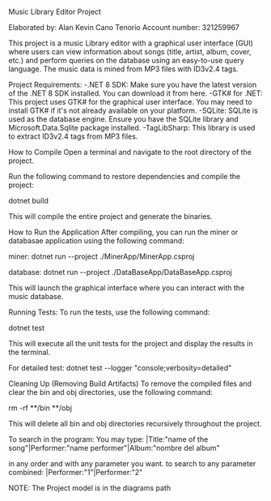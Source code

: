 Music Library Editor Project

Elaborated by: Alan Kevin Cano Tenorio
Account number: 321259967

This project is a music Library editor with a graphical user interface (GUI) where users can view information about songs (title, artist, album, cover, etc.) and perform queries on the database using an easy-to-use query language. The music data is mined from MP3 files with ID3v2.4 tags.

Project Requirements:
-.NET 8 SDK: Make sure you have the latest version of the .NET 8 SDK installed. You can download it from here.
-GTK# for .NET: This project uses GTK# for the graphical user interface. You may need to install GTK# if it's not already available on your platform.
-SQLite: SQLite is used as the database engine. Ensure you have the SQLite library and Microsoft.Data.Sqlite package installed.
-TagLibSharp: This library is used to extract ID3v2.4 tags from MP3 files.

How to Compile
Open a terminal and navigate to the root directory of the project.

Run the following command to restore dependencies and compile the project:

dotnet build

This will compile the entire project and generate the binaries.

How to Run the Application
After compiling, you can run the miner or databasae application using the following command:

miner:
dotnet run --project ./MinerApp/MinerApp.csproj

database:
dotnet run --project ./DataBaseApp/DataBaseApp.csproj

This will launch the graphical interface where you can interact with the music database.

Running Tests:
To run the tests, use the following command:

dotnet test

This will execute all the unit tests for the project and display the results in the terminal.

For detailed test: dotnet test --logger "console;verbosity=detailed"

Cleaning Up (Removing Build Artifacts)
To remove the compiled files and clear the bin and obj directories, use the following command:

rm -rf **/bin **/obj

This will delete all bin and obj directories recursively throughout the project.

To search in the program:
You may type:    |Title:"name of the song"|Performer:"name performer"|Album:"nombre del album"

in any order and with any parameter you want.
to search to any parameter combined: |Performer:"1"|Performer:"2"





NOTE:
The Project model is in the diagrams path